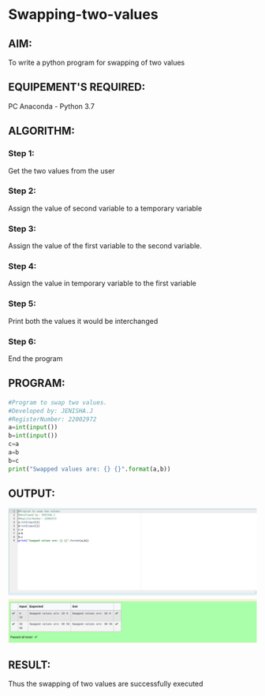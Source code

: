 # Swapping-two-values
## AIM:
To write a python program for swapping of two values
## EQUIPEMENT'S REQUIRED: 
PC
Anaconda - Python 3.7
## ALGORITHM: 
### Step 1:
Get the two values from the user
### Step 2: 
Assign the value of second variable to a temporary variable 
### Step 3: 
Assign the value of the first variable to the second variable.
### Step 4:  
Assign the value in temporary variable to the first variable
### Step 5: 
Print both the values it would be interchanged
### Step 6: 
End the program
## PROGRAM:
```python
#Program to swap two values.
#Developed by: JENISHA.J 
#RegisterNumber: 22002972
a=int(input())
b=int(input())
c=a
a=b
b=c
print("Swapped values are: {} {}".format(a,b))

```

## OUTPUT:

![MODEL](swapping.png)



## RESULT:
Thus the swapping of two values are successfully executed



